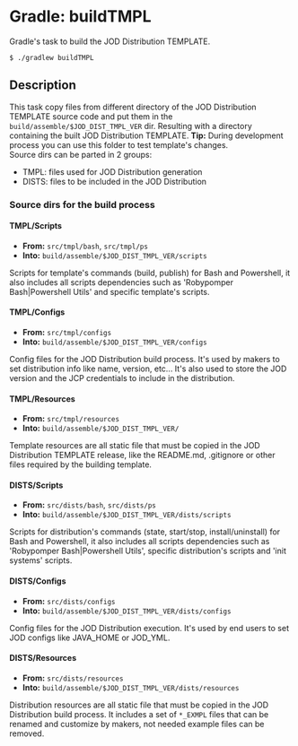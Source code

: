 # Gradle: buildTMPL

Gradle's task to build the JOD Distribution TEMPLATE.

```shell
$ ./gradlew buildTMPL
```

## Description

This task copy files from different directory of the JOD Distribution TEMPLATE source code and put them in the ```build/assemble/$JOD_DIST_TMPL_VER``` dir. Resulting with a directory containing the built JOD Distribution TEMPLATE. **Tip:** During development process you can use this folder to test template's changes.<br>
Source dirs can be parted in 2 groups:
* TMPL: files used for JOD Distribution generation
* DISTS: files to be included in the JOD Distribution

### Source dirs for the build process

#### TMPL/Scripts

* **From:** ```src/tmpl/bash```, ```src/tmpl/ps```
* **Into:** ```build/assemble/$JOD_DIST_TMPL_VER/scripts```

Scripts for template's commands (build, publish) for Bash and Powershell, it also includes all scripts dependencies such as 'Robypomper Bash|Powershell Utils' and specific template's scripts.

#### TMPL/Configs

* **From:** ```src/tmpl/configs```
* **Into:** ```build/assemble/$JOD_DIST_TMPL_VER/configs```

Config files for the JOD Distribution build process. It's used by makers to set distribution info like name, version, etc... It's also used to store the JOD version and the JCP credentials to include in the distribution.

#### TMPL/Resources

* **From:** ```src/tmpl/resources```
* **Into:** ```build/assemble/$JOD_DIST_TMPL_VER/```

Template resources are all static file that must be copied in the JOD Distribution TEMPLATE release, like the README.md, .gitignore or other files required by the building template.

#### DISTS/Scripts

* **From:** ```src/dists/bash```, ```src/dists/ps```
* **Into:** ```build/assemble/$JOD_DIST_TMPL_VER/dists/scripts```

Scripts for distribution's commands (state, start/stop, install/uninstall) for Bash and Powershell, it also includes all scripts dependencies such as 'Robypomper Bash|Powershell Utils', specific distribution's scripts and 'init systems' scripts.

#### DISTS/Configs

* **From:** ```src/dists/configs```
* **Into:** ```build/assemble/$JOD_DIST_TMPL_VER/dists/configs```

Config files for the JOD Distribution execution. It's used by end users to set JOD configs like JAVA_HOME or JOD_YML.

#### DISTS/Resources

* **From:** ```src/dists/resources```<br>
* **Into:** ```build/assemble/$JOD_DIST_TMPL_VER/dists/resources```

Distribution resources are all static file that must be copied in the JOD Distribution build process. It includes a set of ```*_EXMPL``` files that can be renamed and customize by makers, not needed example files can be removed.
